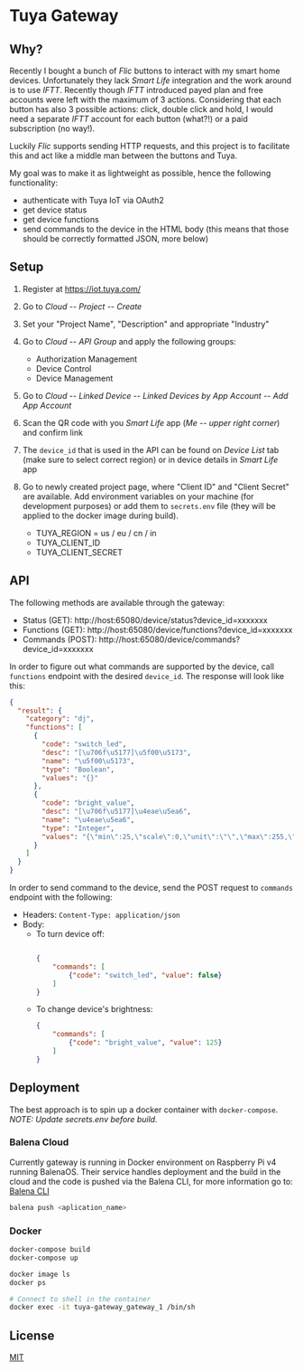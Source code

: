 # Tuya Gateway
## Why? 

Recently I bought a bunch of *Flic* buttons to interact with my smart home devices. Unfortunately they lack *Smart Life*
integration and the work around is to use *IFTT*. Recently though *IFTT* introduced payed plan and free accounts
were left with the maximum of 3 actions. Considering that each button has also 3 possible actions: click, double click 
and hold, I would need a separate *IFTT* account for each button (what?!) or a paid subscription (no way!).

Luckily *Flic* supports sending HTTP requests, and this project is to facilitate this and act like a middle man
between the buttons and Tuya.

My goal was to make it as lightweight as possible, hence the following functionality:
* authenticate with Tuya IoT via OAuth2
* get device status
* get device functions
* send commands to the device in the HTML body (this means that those should be correctly formatted JSON, more below)

## Setup
1. Register at https://iot.tuya.com/
2. Go to *Cloud* -- *Project* -- *Create*
3. Set your "Project Name", "Description" and appropriate "Industry"
4. Go to *Cloud* -- *API Group* and apply the following groups:
    * Authorization Management
    * Device Control
    * Device Management
5. Go to *Cloud* -- *Linked Device* -- *Linked Devices by App Account* -- *Add App Account*
6. Scan the QR code with you *Smart Life* app (*Me* -- *upper right corner*) and confirm link
7. The `device_id` that is used in the API can be found on *Device List* tab (make sure to select correct region) or
in device details in *Smart Life* app
8. Go to newly created project page, where "Client ID" and "Client Secret" are available. Add environment variables on 
your machine (for development purposes) or add them to `secrets.env` file (they will be applied to the docker image 
during build).

    * TUYA_REGION = us / eu / cn / in
    * TUYA_CLIENT_ID
    * TUYA_CLIENT_SECRET

## API
The following methods are available through the gateway:
* Status    (GET):  http://host:65080/device/status?device_id=xxxxxxx
* Functions (GET):  http://host:65080/device/functions?device_id=xxxxxxx
* Commands  (POST): http://host:65080/device/commands?device_id=xxxxxxx

In order to figure out what commands are supported by the device, call `functions` endpoint with the desired
`device_id`. The response will look like this:
```json
{
  "result": {
    "category": "dj",
    "functions": [
      {
        "code": "switch_led",
        "desc": "[\u706f\u5177]\u5f00\u5173",
        "name": "\u5f00\u5173",
        "type": "Boolean",
        "values": "{}"
      },
      {
        "code": "bright_value",
        "desc": "[\u706f\u5177]\u4eae\u5ea6",
        "name": "\u4eae\u5ea6",
        "type": "Integer",
        "values": "{\"min\":25,\"scale\":0,\"unit\":\"\",\"max\":255,\"step\":1}"
      }
    ]
  }
}
```
In order to send command to the device, send the POST request to `commands` endpoint with the following:
* Headers: `Content-Type: application/json`
* Body: 
    * To turn device off:
        ```json
        
        {
            "commands": [
                {"code": "switch_led", "value": false}
            ]
        }
        ```
    * To change device's brightness:
        ```json
        {
            "commands": [
                {"code": "bright_value", "value": 125}
            ]
        }
        ```

## Deployment
The best approach is to spin up a docker container with `docker-compose`. *NOTE: Update secrets.env before build.*

### Balena Cloud
Currently gateway is running in Docker environment on Raspberry Pi v4 running BalenaOS. Their service handles deployment 
and the build in the cloud and the code is pushed via the Balena CLI, for more information go to:
[Balena CLI](https://github.com/balena-io/balena-cli/blob/master/INSTALL.md)

```bash
balena push <aplication_name>
```  

### Docker

```bash
docker-compose build
docker-compose up

docker image ls
docker ps

# Connect to shell in the container
docker exec -it tuya-gateway_gateway_1 /bin/sh
```

## License
[MIT](https://choosealicense.com/licenses/mit/)